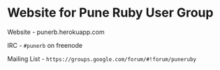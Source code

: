# Website for Pune Ruby User Group


Website - punerb.herokuapp.com

IRC - `#punerb` on freenode

Mailing List - `https://groups.google.com/forum/#!forum/puneruby`
